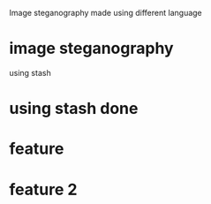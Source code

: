 Image steganography made using different language

# image steganography

using stash

# using stash done 
# feature
# feature 2

